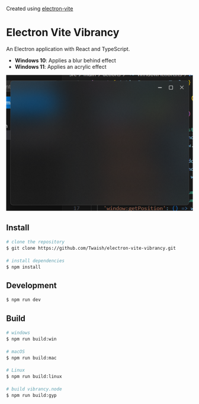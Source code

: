 Created using [electron-vite](https://github.com/alex8088/electron-vite)

# Electron Vite Vibrancy

An Electron application with React and TypeScript.

- <b>Windows 10</b>: Applies a blur behind effect
- <b>Windows 11</b>: Applies an acrylic effect

![preview](docs/image.png 'Windows 11 - Acrylic Effect')

## Install

```bash
# clone the repository
$ git clone https://github.com/Twaish/electron-vite-vibrancy.git

# install dependencies
$ npm install
```

## Development

```bash
$ npm run dev
```

## Build

```bash
# windows
$ npm run build:win

# macOS
$ npm run build:mac

# Linux
$ npm run build:linux

# build vibrancy.node
$ npm run build:gyp
```
